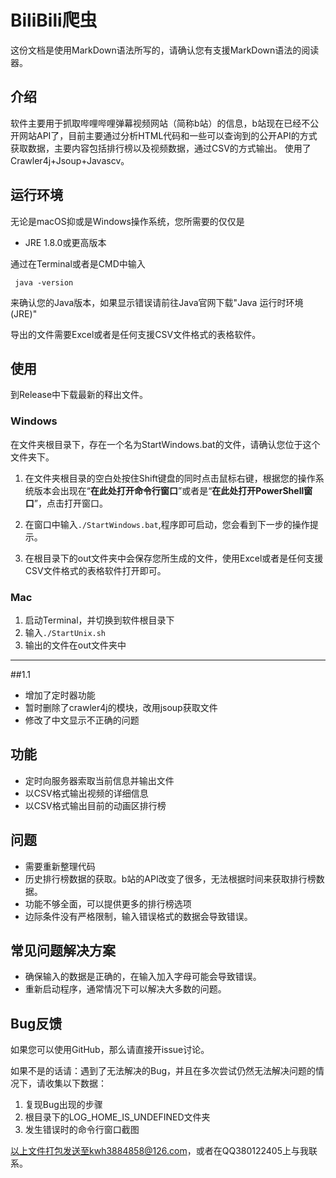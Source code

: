 # BiliBili爬虫

这份文档是使用MarkDown语法所写的，请确认您有支援MarkDown语法的阅读器。

## 介绍
软件主要用于抓取哔哩哔哩弹幕视频网站（简称b站）的信息，b站现在已经不公开网站API了，目前主要通过分析HTML代码和一些可以查询到的公开API的方式获取数据，主要内容包括排行榜以及视频数据，通过CSV的方式输出。
使用了Crawler4j+Jsoup+Javascv。

## 运行环境
无论是macOS抑或是Windows操作系统，您所需要的仅仅是

- JRE 1.8.0或更高版本

通过在Terminal或者是CMD中输入

``` java -version```

来确认您的Java版本，如果显示错误请前往Java官网下载"Java 运行时环境(JRE)"

导出的文件需要Excel或者是任何支援CSV文件格式的表格软件。

## 使用

到Release中下载最新的释出文件。

### Windows

在文件夹根目录下，存在一个名为StartWindows.bat的文件，请确认您位于这个文件夹下。

1. 在文件夹根目录的空白处按住Shift键盘的同时点击鼠标右键，根据您的操作系统版本会出现在“**在此处打开命令行窗口**”或者是“**在此处打开PowerShell窗口**”，点击打开窗口。

2. 在窗口中输入`./StartWindows.bat`,程序即可启动，您会看到下一步的操作提示。

3. 在根目录下的out文件夹中会保存您所生成的文件，使用Excel或者是任何支援CSV文件格式的表格软件打开即可。

### Mac
1. 启动Terminal，并切换到软件根目录下
2. 输入`./StartUnix.sh`
3. 输出的文件在out文件夹中

---
##1.1
- 增加了定时器功能
- 暂时删除了crawler4j的模块，改用jsoup获取文件
- 修改了中文显示不正确的问题

## 功能
- 定时向服务器索取当前信息并输出文件
- 以CSV格式输出视频的详细信息
- 以CSV格式输出目前的动画区排行榜

## 问题
- 需要重新整理代码
- 历史排行榜数据的获取。b站的API改变了很多，无法根据时间来获取排行榜数据。
- 功能不够全面，可以提供更多的排行榜选项
- 边际条件没有严格限制，输入错误格式的数据会导致错误。

## 常见问题解决方案
- 确保输入的数据是正确的，在输入加入字母可能会导致错误。
- 重新启动程序，通常情况下可以解决大多数的问题。

## Bug反馈

如果您可以使用GitHub，那么请直接开issue讨论。

如果不是的话请：遇到了无法解决的Bug，并且在多次尝试仍然无法解决问题的情况下，请收集以下数据：
1. 复现Bug出现的步骤
2. 根目录下的LOG_HOME_IS_UNDEFINED文件夹
3. 发生错误时的命令行窗口截图

以上文件打包发送至kwh3884858@126.com，或者在QQ380122405上与我联系。
